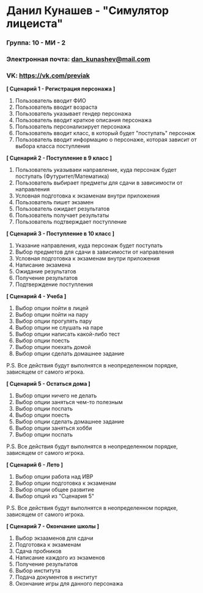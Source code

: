 # Данил Кунашев - "Симулятор лицеиста"

### Группа: 10 - МИ - 2
### Электронная почта: dan_kunashev@mail.com
### VK: https://vk.com/previak


**[ Сценарий 1 - Регистрация персонажа ]**
1. Пользователь вводит ФИО
2. Пользователь вводит возраста
3. Пользователь указывает гендер персонажа
4. Пользователь вводит краткое описания персонажа 
5. Пользователь персонализирует персонажа
6. Пользователь вводит класс, в который будет "поступать" персонаж
7. Пользователь вводит информацию о персонаже, которая зависит от выбора класса поступления

**[ Сценарий 2 - Поступление в 9 класс ]**
1. Пользователь указываеи направление, куда персонаж будет поступать (Футуритет/Математика)
2. Пользователь выбирает предметы для сдачи в зависимости от направления
3. Условная подготовка к экзаменам внутри приложения
4. Пользователь пишет экзамен
5. Пользователь ожидает результатов
6. Пользователь получает результаты
7. Пользователь подтверждает поступление

**[ Сценарий 3 - Поступление в 10 класс ]**
1. Указание направления, куда персонаж будет поступать 
2. Выбор предметов для сдачи в зависимости от направления
3. Условная подготовка к экзаменам внутри приложения
4. Написание экзамена
5. Ожидание результатов
6. Получение результатов
7. Подтверждение поступления

**[ Сценарий 4 - Учеба ]**
1. Выбор опции пойти в лицей
2. Выбор опции пойти на пару
3. Выбор опции прогулять пару
4. Выбор опции не слушать на паре
5. Выбор опции написать какой-либо тест
6. Выбор опции поесть
7. Выбор опции поехать домой
8. Выбор опции сделать домашнее задание

P.S. Все действия будут выполнятся в неопределенном порядке, зависящем от самого игрока.

**[ Сценарий 5 - Остаться дома ]**
1. Выбор опции ничего не делать
2. Выбор опции заняться чем-то полезным
3. Выбор опции поспать
4. Выбор опции поесть
5. Выбор опции сделать домашнее задание
6. Выбор опции заняться хобби
7. Выбор опции поспать

P.S. Все действия будут выполнятся в неопределенном порядке, зависящем от самого игрока.

**[ Сценарий 6 - Лето ]**
1. Выбор опции работа над ИВР
2. Выбор опции подготовка к экзаменам
3. Выбор опции общее развитие
4. Выбор опций из "Сценария 5"

P.S. Все действия будут выполнятся в неопределенном порядке, зависящем от самого игрока.

**[ Сценарий 7 - Окончание школы ]**
1. Выбор экзааменов для сдачи
2. Подготовка к экзаменам
3. Сдача пробников
4. Написание каждого из экзаменов
5. Получение результатов
6. Выбор института
7. Подача документов в институт
8. Окончание игры для данного персонажа

